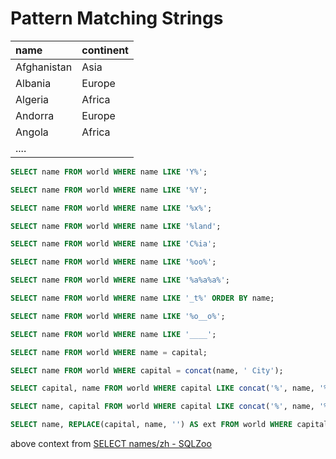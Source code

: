 # Pattern Matching Strings

| name        | continent |
| :---------- | :-------- |
| Afghanistan | Asia      |
| Albania     | Europe    |
| Algeria     | Africa    |
| Andorra     | Europe    |
| Angola      | Africa    |
| ....        |           |



```SQL
SELECT name FROM world WHERE name LIKE 'Y%';

SELECT name FROM world WHERE name LIKE '%Y';

SELECT name FROM world WHERE name LIKE '%x%';

SELECT name FROM world WHERE name LIKE '%land';

SELECT name FROM world WHERE name LIKE 'C%ia';

SELECT name FROM world WHERE name LIKE '%oo%';

SELECT name FROM world WHERE name LIKE '%a%a%a%';

SELECT name FROM world WHERE name LIKE '_t%' ORDER BY name;

SELECT name FROM world WHERE name LIKE '%o__o%';

SELECT name FROM world WHERE name LIKE '____';

SELECT name FROM world WHERE name = capital;

SELECT name FROM world WHERE capital = concat(name, ' City'); 

SELECT capital, name FROM world WHERE capital LIKE concat('%', name, '%');

SELECT name, capital FROM world WHERE capital LIKE concat('%', name, '%') AND name != capital;

SELECT name, REPLACE(capital, name, '') AS ext FROM world WHERE capital LIKE CONCAT(name, '%') AND capital != name;
```



above context from [SELECT names/zh - SQLZoo](https://www.sqlzoo.net/wiki/SELECT_names/zh)

